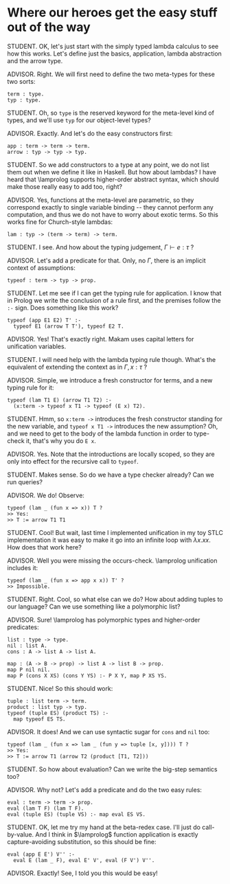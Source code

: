 # Where our heroes get the easy stuff out of the way

STUDENT. OK, let's just start with the simply typed lambda calculus to see how this
works. Let's define just the basics, application, lambda abstraction and the arrow type.

ADVISOR. Right. We will first need to define the two meta-types for these two sorts:

```makam
term : type.
typ : type.
```

STUDENT. Oh, so `type` is the reserved keyword for the meta-level kind of types, and we'll
use `typ` for our object-level types?

ADVISOR. Exactly. And let's do the easy constructors first:

```makam
app : term -> term -> term.
arrow : typ -> typ -> typ.
```

STUDENT. So we add constructors to a type at any point, we do not list them out when we
define it like in Haskell. But how about lambdas? I have heard that \lamprolog supports
higher-order abstract syntax, which should make those really easy to add too, right?

ADVISOR. Yes, functions at the meta-level are parametric, so they correspond exactly to
single variable binding -- they cannot perform any computation, and thus we do not have to
worry about exotic terms. So this works fine for Church-style lambdas:

```makam
lam : typ -> (term -> term) -> term.
```

STUDENT. I see. And how about the typing judgement, $\Gamma \vdash e : \tau$ ?

ADVISOR. Let's add a predicate for that. Only, no $\Gamma$, there is an implicit context
of assumptions:

```makam
typeof : term -> typ -> prop.
```

STUDENT. Let me see if I can get the typing rule for application. I know that in Prolog we
write the conclusion of a rule first, and the premises follow the `:-` sign. Does
something like this work?

```makam
typeof (app E1 E2) T' :-
  typeof E1 (arrow T T'), typeof E2 T.
```

ADVISOR. Yes! That's exactly right. Makam uses capital letters for unification variables.

STUDENT. I will need help with the lambda typing rule though. What's the equivalent of
extending the context as in $\Gamma, x : \tau$ ?

ADVISOR. Simple, we introduce a fresh constructor for terms, and a new typing rule for it:

```makam
typeof (lam T1 E) (arrow T1 T2) :-
  (x:term -> typeof x T1 -> typeof (E x) T2).
```

STUDENT. Hmm, so `x:term ->` introduces the fresh constructor standing for the new
variable, and `typeof x T1 ->` introduces the new assumption? Oh, and we need to get to
the body of the lambda function in order to type-check it, that's why you do `E x`.

ADVISOR. Yes. Note that the introductions are locally scoped, so they are only into effect
for the recursive call to `typeof`.

STUDENT. Makes sense. So do we have a type checker already? Can we run queries?

ADVISOR. We do! Observe:

```makam
typeof (lam _ (fun x => x)) T ?
>> Yes:
>> T := arrow T1 T1
```

STUDENT. Cool! But wait, last time I implemented unification in my toy STLC implementation
it was easy to make it go into an infinite loop with $\lambda x. x x$. How does that work
here?

ADVISOR. Well you were missing the occurs-check. \lamprolog unification includes it:
```makam
typeof (lam _ (fun x => app x x)) T' ?
>> Impossible.
```

STUDENT. Right. Cool, so what else can we do? How about adding tuples to our language? Can
we use something like a polymorphic list?

ADVISOR. Sure! \lamprolog has polymorphic types and higher-order predicates:

```
list : type -> type.
nil : list A.
cons : A -> list A -> list A.

map : (A -> B -> prop) -> list A -> list B -> prop.
map P nil nil.
map P (cons X XS) (cons Y YS) :- P X Y, map P XS YS.
```

STUDENT. Nice! So this should work:

```makam
tuple : list term -> term.
product : list typ -> typ.
typeof (tuple ES) (product TS) :-
  map typeof ES TS.
```

ADVISOR. It does! And we can use syntactic sugar for `cons` and `nil` too:

```makam
typeof (lam _ (fun x => lam _ (fun y => tuple [x, y]))) T ?
>> Yes:
>> T := arrow T1 (arrow T2 (product [T1, T2]))
```

STUDENT. So how about evaluation? Can we write the big-step semantics too?

ADVISOR. Why not? Let's add a predicate and do the two easy rules:

```makam
eval : term -> term -> prop.
eval (lam T F) (lam T F).
eval (tuple ES) (tuple VS) :- map eval ES VS.
```

STUDENT. OK, let me try my hand at the beta-redex case. I'll just do call-by-value. And I
think in $\lamprolog$ function application is exactly capture-avoiding substitution, so
this should be fine:

```makam
eval (app E E') V'' :-
  eval E (lam _ F), eval E' V', eval (F V') V''.
```

ADVISOR. Exactly! See, I told you this would be easy!
